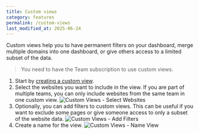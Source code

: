 ```yaml
---
title: Custom views
category: features
permalink: /custom-views
last_modified_at: 2025-06-24
---
```


Custom views help you to have permanent filters on your dashboard, merge multiple domains into one dashboard, or give others access to a limited subset of the data.

> You need to have the Team subscription to use custom views.

1. Start by [creating a custom view](https://dashboard.simpleanalytics.com/views/create).
2. Select the websites you want to include in the view. If you are part of multiple teams, you can only include websites from the same team in one custom view.
   ![Custom Views - Select Websites](https://assets.simpleanalytics.com/docs/dashboard/custom-views-01-select-websites.png)
3. Optionally, you can add filters to custom views. This can be useful if you want to exclude some pages or give someone access to only a subset of the website data.
   ![Custom Views - Add Filters](https://assets.simpleanalytics.com/docs/dashboard/custom-views-02-add-filters.png)
4. Create a name for the view.
   ![Custom Views - Name View](https://assets.simpleanalytics.com/docs/dashboard/custom-views-03-name-view.png)
